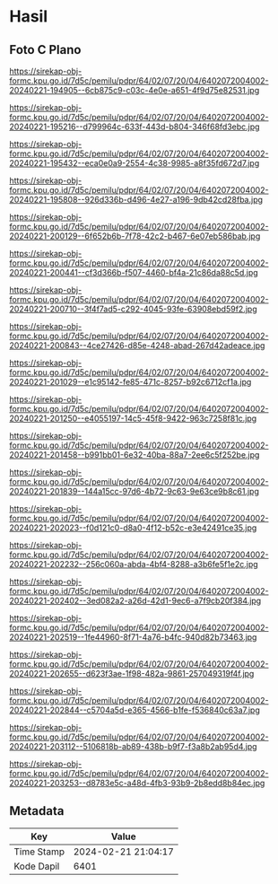 # Hasil

## Foto C Plano

https://sirekap-obj-formc.kpu.go.id/7d5c/pemilu/pdpr/64/02/07/20/04/6402072004002-20240221-194905--6cb875c9-c03c-4e0e-a651-4f9d75e82531.jpg

https://sirekap-obj-formc.kpu.go.id/7d5c/pemilu/pdpr/64/02/07/20/04/6402072004002-20240221-195216--d799964c-633f-443d-b804-346f68fd3ebc.jpg

https://sirekap-obj-formc.kpu.go.id/7d5c/pemilu/pdpr/64/02/07/20/04/6402072004002-20240221-195432--eca0e0a9-2554-4c38-9985-a8f35fd672d7.jpg

https://sirekap-obj-formc.kpu.go.id/7d5c/pemilu/pdpr/64/02/07/20/04/6402072004002-20240221-195808--926d336b-d496-4e27-a196-9db42cd28fba.jpg

https://sirekap-obj-formc.kpu.go.id/7d5c/pemilu/pdpr/64/02/07/20/04/6402072004002-20240221-200129--6f652b6b-7f78-42c2-b467-6e07eb586bab.jpg

https://sirekap-obj-formc.kpu.go.id/7d5c/pemilu/pdpr/64/02/07/20/04/6402072004002-20240221-200441--cf3d366b-f507-4460-bf4a-21c86da88c5d.jpg

https://sirekap-obj-formc.kpu.go.id/7d5c/pemilu/pdpr/64/02/07/20/04/6402072004002-20240221-200710--3f4f7ad5-c292-4045-93fe-63908ebd59f2.jpg

https://sirekap-obj-formc.kpu.go.id/7d5c/pemilu/pdpr/64/02/07/20/04/6402072004002-20240221-200843--4ce27426-d85e-4248-abad-267d42adeace.jpg

https://sirekap-obj-formc.kpu.go.id/7d5c/pemilu/pdpr/64/02/07/20/04/6402072004002-20240221-201029--e1c95142-fe85-471c-8257-b92c6712cf1a.jpg

https://sirekap-obj-formc.kpu.go.id/7d5c/pemilu/pdpr/64/02/07/20/04/6402072004002-20240221-201250--e4055197-14c5-45f8-9422-963c7258f81c.jpg

https://sirekap-obj-formc.kpu.go.id/7d5c/pemilu/pdpr/64/02/07/20/04/6402072004002-20240221-201458--b991bb01-6e32-40ba-88a7-2ee6c5f252be.jpg

https://sirekap-obj-formc.kpu.go.id/7d5c/pemilu/pdpr/64/02/07/20/04/6402072004002-20240221-201839--144a15cc-97d6-4b72-9c63-9e63ce9b8c61.jpg

https://sirekap-obj-formc.kpu.go.id/7d5c/pemilu/pdpr/64/02/07/20/04/6402072004002-20240221-202023--f0d121c0-d8a0-4f12-b52c-e3e42491ce35.jpg

https://sirekap-obj-formc.kpu.go.id/7d5c/pemilu/pdpr/64/02/07/20/04/6402072004002-20240221-202232--256c060a-abda-4bf4-8288-a3b6fe5f1e2c.jpg

https://sirekap-obj-formc.kpu.go.id/7d5c/pemilu/pdpr/64/02/07/20/04/6402072004002-20240221-202402--3ed082a2-a26d-42d1-9ec6-a7f9cb20f384.jpg

https://sirekap-obj-formc.kpu.go.id/7d5c/pemilu/pdpr/64/02/07/20/04/6402072004002-20240221-202519--1fe44960-8f71-4a76-b4fc-940d82b73463.jpg

https://sirekap-obj-formc.kpu.go.id/7d5c/pemilu/pdpr/64/02/07/20/04/6402072004002-20240221-202655--d623f3ae-1f98-482a-9861-257049319f4f.jpg

https://sirekap-obj-formc.kpu.go.id/7d5c/pemilu/pdpr/64/02/07/20/04/6402072004002-20240221-202844--c5704a5d-e365-4566-b1fe-f536840c63a7.jpg

https://sirekap-obj-formc.kpu.go.id/7d5c/pemilu/pdpr/64/02/07/20/04/6402072004002-20240221-203112--5106818b-ab89-438b-b9f7-f3a8b2ab95d4.jpg

https://sirekap-obj-formc.kpu.go.id/7d5c/pemilu/pdpr/64/02/07/20/04/6402072004002-20240221-203253--d8783e5c-a48d-4fb3-93b9-2b8edd8b84ec.jpg


## Metadata

| Key        | Value               |
| ---------- | ------------------- |
| Time Stamp | 2024-02-21 21:04:17 |
| Kode Dapil | 6401                |



